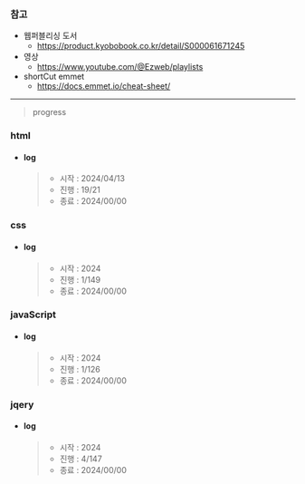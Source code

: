 ### 참고

- 웹퍼블리싱 도서
  - https://product.kyobobook.co.kr/detail/S000061671245
- 영상
  - https://www.youtube.com/@Ezweb/playlists
- shortCut emmet
  - https://docs.emmet.io/cheat-sheet/

---

> progress

### html

- #### log

  > - 시작 : 2024/04/13
  > - 진행 : 19/21
  > - 종료 : 2024/00/00

### css

- #### log
  > - 시작 : 2024
  > - 진행 : 1/149
  > - 종료 : 2024/00/00

### javaScript

- #### log
  > - 시작 : 2024
  > - 진행 : 1/126
  > - 종료 : 2024/00/00

### jqery

- #### log
  > - 시작 : 2024
  > - 진행 : 4/147
  > - 종료 : 2024/00/00
